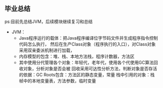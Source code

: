 ## 毕业总结
ps:目前先总结JVM，后续模块继续复习和总结
- JVM：
    - Java程序运行的载体：把Java程序编译位字节码文件并生成程序指令控制代码怎么执行，
      然后在生产Class对象（程序执行的入口），对Class对象采用双亲委派机制进行加载，
    - 内存模型的包含：堆、栈、本地方法栈，程序计数器，方法区
    - 其中使用分代管理各个对象：年轻代，老年代，使用各个代使用GC算法回收对象，分析对象是否会被
    回收采用可达性分析方法，判断对象是否存活的依据：GC Roots包含：方法区的静态变量，常量
    栈中引用的对象：栈帧中的本地变量表，方法参数，临时变量
 